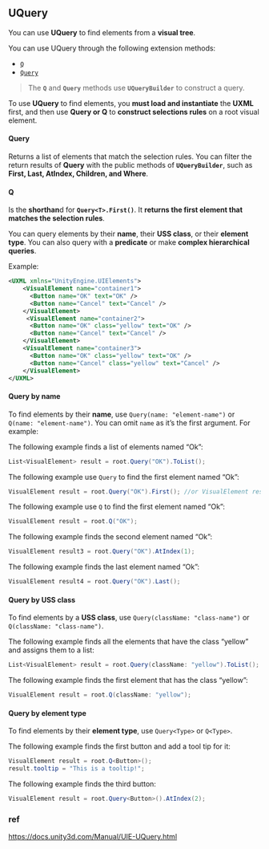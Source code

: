 ## UQuery
You can use **UQuery** to find elements from a **visual tree**.

You can use UQuery through the following extension methods:

-   [`Q`](https://docs.unity3d.com/Manual/UIE-UQuery.html../ScriptReference/UIElements.UQueryExtensions.Q.html)
-   [`Query`](https://docs.unity3d.com/Manual/UIE-UQuery.html../ScriptReference/UIElements.UQueryExtensions.Query.html)


> The **`Q`** and **`Query`** methods use **`UQueryBuilder`** to construct a query. 

To use **UQuery** to find elements, you **must load and instantiate** the **UXML** first, and then use **Query or Q** to **construct selections rules** on a root visual element.


#### Query 
Returns a list of elements that match the selection rules. You can filter the return results of **Query** with the public methods of **`UQueryBuilder`**, such as **First, Last, AtIndex, Children, and Where**.


#### Q 
Is the **shorthan**d for **`Query<T>.First()`**. It **returns the first element that matches the selection rules**.



You can query elements by their **name**, their **USS class**, or their **element type**. You can also query with a **predicate** or make **complex hierarchical queries**.


Example:

```xml
<UXML xmlns="UnityEngine.UIElements">
    <VisualElement name="container1">
      <Button name="OK" text="OK" />
      <Button name="Cancel" text="Cancel" />
    </VisualElement>
     <VisualElement name="container2">
      <Button name="OK" class="yellow" text="OK" />
      <Button name="Cancel" text="Cancel" />
    </VisualElement>
    <VisualElement name="container3">
      <Button name="OK" class="yellow" text="OK" />
      <Button name="Cancel" class="yellow" text="Cancel" />
    </VisualElement>
</UXML>
```

#### Query by name

To find elements by their **name**, use `Query(name: "element-name")` or `Q(name: "element-name")`. You can omit `name` as it’s the first argument. For example:

The following example finds a list of elements named “Ok”:

```csharp
List<VisualElement> result = root.Query("OK").ToList();
```

The following example use `Query` to find the first element named “Ok”:

```csharp
VisualElement result = root.Query("OK").First(); //or VisualElement result = root.Q("OK");            
```

The following example use `Q` to find the first element named “Ok”:

```csharp
VisualElement result = root.Q("OK");            
```

The following example finds the second element named “Ok”:

```csharp
VisualElement result3 = root.Query("OK").AtIndex(1);
```

The following example finds the last element named “Ok”:

```csharp
VisualElement result4 = root.Query("OK").Last();
```

####  Query by USS class

To find elements by a **USS class**, use `Query(className: "class-name")` or `Q(className: "class-name")`.

The following example finds all the elements that have the class “yellow” and assigns them to a list:

```csharp
List<VisualElement> result = root.Query(className: "yellow").ToList();
```

The following example finds the first element that has the class “yellow”:

```csharp
VisualElement result = root.Q(className: "yellow");
```

#### Query by element type

To find elements by their **element type**, use `Query<Type>` or `Q<Type>`.

The following example finds the first button and add a tool tip for it:

```csharp
VisualElement result = root.Q<Button>();
result.tooltip = "This is a tooltip!";
```

The following example finds the third button:

```csharp
VisualElement result = root.Query<Button>().AtIndex(2);
```


### ref 
https://docs.unity3d.com/Manual/UIE-UQuery.html


